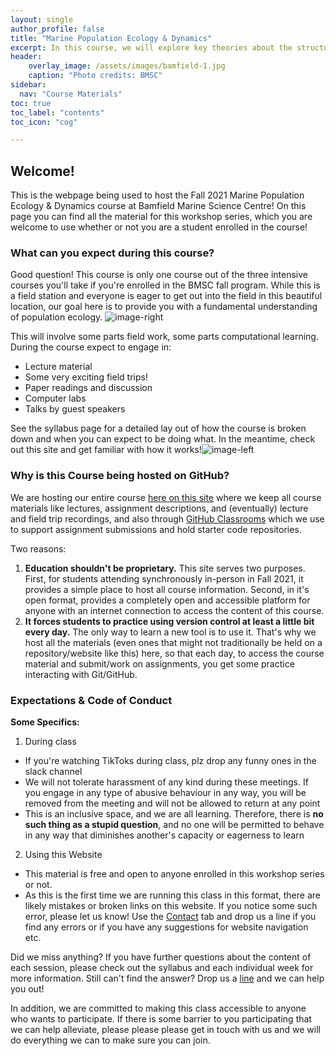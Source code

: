 ```yaml
---
layout: single
author_profile: false
title: "Marine Population Ecology & Dynamics"
excerpt: In this course, we will explore key theories about the structure and dynamics of populations, communities, and ecosystems in coastal marine environments.
header:
    overlay_image: /assets/images/bamfield-1.jpg
    caption: "Photo credits: BMSC"
sidebar:
  nav: "Course Materials"
toc: true
toc_label: "contents"
toc_icon: "cog"

---
```



## Welcome!
This is the webpage being used to host the Fall 2021 Marine Population Ecology & Dynamics course at Bamfield Marine Science Centre!
On this page you can find all the material for this workshop series, which you are welcome to use whether or not you are
a student enrolled in the course!

### What can you expect during this course? 

Good question! This course is only one course out of the three intensive courses you'll take if you're enrolled in the BMSC fall program. While this is a field station and everyone is eager to get out into the field in this beautiful location, our goal here is to provide you with a fundamental understanding of population ecology. 
![image-right](https://colebrookson.github.io/marine-pop-ecol/assets/images/bamfield-2.jpeg)

This will involve some parts field work, some parts computational learning. During the course expect to engage in: 
- Lecture material
- Some very exciting field trips!
- Paper readings and discussion
- Computer labs
- Talks by guest speakers

See the syllabus page for a detailed lay out of how the course is broken down and when you can expect to be doing what. In the meantime, check out this site and get familiar with how it works!![image-left](https://colebrookson.github.io/marine-pop-ecol/assets/images/project-matrix.png)


### Why is this Course being hosted on GitHub? 

We are hosting our entire course [here on this site](https://colebrookson.github.io/marine-pop-ecol/) where we keep all course materials like lectures, assignment descriptions, and (eventually) lecture and field trip recordings, and also through [GitHub Classrooms](https://classroom.github.com/classrooms/89663777-marine-population-ecology) which we use to support assignment submissions and hold starter code repositories. 

Two reasons: 

1. **Education shouldn't be proprietary.** This site serves two purposes. First, for students attending synchronously in-person in Fall 2021, it provides a simple place to host all course information. Second, in it's open format, provides a completely open and accessible platform for anyone with an internet connection to access the content of this course. 
2. **It forces students to practice using version control at least a little bit every day.** The only way to learn a new tool is to use it. That's why we host all the materials (even ones that might not traditionally be held on a repository/website like this) here, so that each day, to access the course material and submit/work on assignments, you get some practice interacting with Git/GitHub. 

### Expectations & Code of Conduct

**Some Specifics:**
1. During class
  - If you're watching TikToks during class, plz drop any funny ones in the slack channel
  - We will not tolerate harassment of any kind during these meetings. If you engage in any type of abusive behaviour in any way, you will be removed from the meeting and will not be allowed to return at any point
  - This is an inclusive space, and we are all learning. Therefore, there is **no such thing as a stupid question**, and no one will be permitted to behave in
  any way that diminishes another's capacity or eagerness to learn

2. Using this Website
  - This material is free and open to anyone enrolled in this workshop series or not. 
  - As this is the first time we are running this class in this format, there are likely mistakes or broken links on this website. If you notice some such error, please let us know! Use the [Contact](/contact/) tab and drop us a line if you find any errors or if you have any suggestions for website navigation etc.


Did we miss anything? If you have further questions about the content of each session, please check out the syllabus and each individual week for more information. Still can't find the answer? Drop us a [line](/contact/) and we can help you out!

In addition, we are committed to making this class accessible to anyone who wants to participate. If there is some barrier to you participating that we can help alleviate, please please please get in touch with us and we will do everything we can to make sure you can join.
